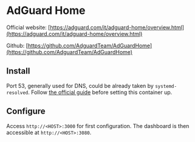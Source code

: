 # AdGuard Home
Official website: [https://adguard.com/it/adguard-home/overview.html](https://adguard.com/it/adguard-home/overview.html)

Github: [https://github.com/AdguardTeam/AdGuardHome](https://github.com/AdguardTeam/AdGuardHome)

## Install
Port 53, generally used for DNS, could be already taken by `systemd-resolved`. Follow [the official guide](https://github.com/AdguardTeam/AdGuardHome/wiki/FAQ#why-am-i-getting-bind-address-already-in-use-error-when-trying-to-install-on-ubuntu) before setting this container up.

## Configure
Access `http://<HOST>:3000` for first configuration. The dashboard is then accessible at `http://<HOST>:3080`.
